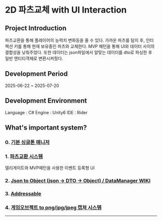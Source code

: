# 2D 파츠교체 with UI Interaction

##  Project Introduction
파츠교환을 통해 플레이어의 능력치 변화등을 줄 수 있다.
가까운 파츠를 탐지 후, 인터랙션 키를 통해 현재 보유중인 파츠와 교체한다.
MVP 패턴을 통해 UI와 데이터 사이의 결합성을 낮춰주었다.
또한 데이터는 json파일에서 알맞는 데이터를 dto로 파싱한 후 일반 엔티티객체로 변환시켜줬다.

##  Development Period
2025-06-22 ~ 2025-07-20
##  Development Environment
Language : C#
Engine : Unity6
IDE : Rider

## What's important system?
### 0. [기본 싱글톤 매니저](https://github.com/rojae1339/2D_ChangeBody/wiki/0.-Singleton-Manager)

### 1. [파츠교환 시스템](https://github.com/rojae1339/2D_ChangeBody/wiki/1.-%ED%8C%8C%EC%B8%A0-%EA%B5%90%EC%B2%B4-%EC%8B%9C%EC%8A%A4%ED%85%9C-(UI-Interaction,-MVP-%ED%8C%A8%ED%84%B4))
델리게이트와 MVP패턴을 사용한 이벤트 등록형 UI


### 2. [Json to Object (json -> DTO -> Object) / DataManager WIKI](https://github.com/rojae1339/2D_ChangeBody/wiki/2.-json-to-Object)
### 3. [Addressable](https://github.com/rojae1339/2D_ChangeBody/wiki/3.-AddressableSystem)
### 4. [게임오브젝트 to png/jpg/jpeg 캡쳐 시스템](https://github.com/rojae1339/2D_ChangeBody/wiki/4.-%EA%B2%8C%EC%9E%84%EC%98%A4%EB%B8%8C%EC%A0%9D%ED%8A%B8-%EC%BA%A1%EC%B3%90-%EC%8B%9C%EC%8A%A4%ED%85%9C)

---

